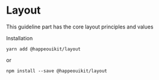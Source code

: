 # Layout

This guideline part has the core layout principles and values

Installation

    yarn add @happeouikit/layout

or 

    npm install --save @happeouikit/layout

